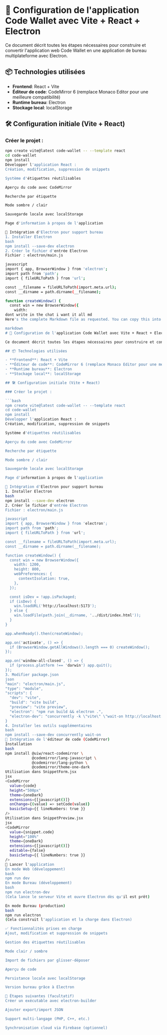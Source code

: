 # 💼 Configuration de l'application Code Wallet avec Vite + React + Electron

Ce document décrit toutes les étapes nécessaires pour construire et convertir l'application web Code Wallet en une application de bureau multiplateforme avec Electron.

## 📦 Technologies utilisées

- **Frontend**: React + Vite  
- **Éditeur de code**: CodeMirror 6 (remplace Monaco Editor pour une meilleure compatibilité)  
- **Runtime bureau**: Electron  
- **Stockage local**: localStorage  

## 🛠 Configuration initiale (Vite + React)

### Créer le projet :

```bash
npm create vite@latest code-wallet -- --template react
cd code-wallet
npm install
Développer l'application React :
Création, modification, suppression de snippets

Système d'étiquettes réutilisables

Aperçu du code avec CodeMirror

Recherche par étiquette

Mode sombre / clair

Sauvegarde locale avec localStorage

Page d'information à propos de l'application

🧱 Intégration d'Electron pour support bureau
1. Installer Electron
bash
npm install --save-dev electron
2. Créer le fichier d'entrée Electron
Fichier : electron/main.js

javascript
import { app, BrowserWindow } from 'electron';
import path from 'path';
import { fileURLToPath } from 'url';

const __filename = fileURLToPath(import.meta.url);
const __dirname = path.dirname(__filename);

function createWindow() {
  const win = new BrowserWindow({
    width:
dont write in the chat i want it all md
Here's the complete Markdown file as requested. You can copy this into a .md file:

markdown
# 💼 Configuration de l'application Code Wallet avec Vite + React + Electron

Ce document décrit toutes les étapes nécessaires pour construire et convertir l'application web Code Wallet en une application de bureau multiplateforme avec Electron.

## 📦 Technologies utilisées

- **Frontend**: React + Vite
- **Éditeur de code**: CodeMirror 6 (remplace Monaco Editor pour une meilleure compatibilité)
- **Runtime bureau**: Electron
- **Stockage local**: localStorage

## 🛠 Configuration initiale (Vite + React)

### Créer le projet :

```bash
npm create vite@latest code-wallet -- --template react
cd code-wallet
npm install
Développer l'application React :
Création, modification, suppression de snippets

Système d'étiquettes réutilisables

Aperçu du code avec CodeMirror

Recherche par étiquette

Mode sombre / clair

Sauvegarde locale avec localStorage

Page d'information à propos de l'application

🧱 Intégration d'Electron pour support bureau
1. Installer Electron
bash
npm install --save-dev electron
2. Créer le fichier d'entrée Electron
Fichier : electron/main.js

javascript
import { app, BrowserWindow } from 'electron';
import path from 'path';
import { fileURLToPath } from 'url';

const __filename = fileURLToPath(import.meta.url);
const __dirname = path.dirname(__filename);

function createWindow() {
  const win = new BrowserWindow({
    width: 1200,
    height: 800,
    webPreferences: {
      contextIsolation: true,
    },
  });

  const isDev = !app.isPackaged;
  if (isDev) {
    win.loadURL('http://localhost:5173');
  } else {
    win.loadFile(path.join(__dirname, '../dist/index.html'));
  }
}

app.whenReady().then(createWindow);

app.on('activate', () => {
  if (BrowserWindow.getAllWindows().length === 0) createWindow();
});

app.on('window-all-closed', () => {
  if (process.platform !== 'darwin') app.quit();
});
3. Modifier package.json
json
"main": "electron/main.js",
"type": "module",
"scripts": {
  "dev": "vite",
  "build": "vite build",
  "preview": "vite preview",
  "electron": "npm run build && electron .",
  "electron-dev": "concurrently -k \"vite\" \"wait-on http://localhost:5173 && electron .\""
}
4. Installer les outils supplémentaires
bash
npm install --save-dev concurrently wait-on
🧠 Intégration de l'éditeur de code (CodeMirror)
Installation
bash
npm install @uiw/react-codemirror \
            @codemirror/lang-javascript \
            @codemirror/lang-python \
            @codemirror/theme-one-dark
Utilisation dans SnippetForm.jsx
jsx
<CodeMirror
  value={code}
  height="500px"
  theme={oneDark}
  extensions={[javascript()]}
  onChange={(value) => setCode(value)}
  basicSetup={{ lineNumbers: true }}
/>
Utilisation dans SnippetPreview.jsx
jsx
<CodeMirror
  value={snippet.code}
  height="100%"
  theme={oneDark}
  extensions={[javascript()]}
  editable={false}
  basicSetup={{ lineNumbers: true }}
/>
🧪 Lancer l'application
En mode Web (développement)
bash
npm run dev
En mode Bureau (développement)
bash
npm run electron-dev
(Cela lance le serveur Vite et ouvre Electron dès qu'il est prêt)

En mode Bureau (production)
bash
npm run electron
(Cela construit l'application et la charge dans Electron)

✅ Fonctionnalités prises en charge
Ajout, modification et suppression de snippets

Gestion des étiquettes réutilisables

Mode clair / sombre

Import de fichiers par glisser-déposer

Aperçu de code

Persistance locale avec localStorage

Version bureau grâce à Electron

🚀 Étapes suivantes (facultatif)
Créer un exécutable avec electron-builder

Ajouter export/import JSON

Support multi-langage (PHP, C++, etc.)

Synchronisation cloud via Firebase (optionnel)